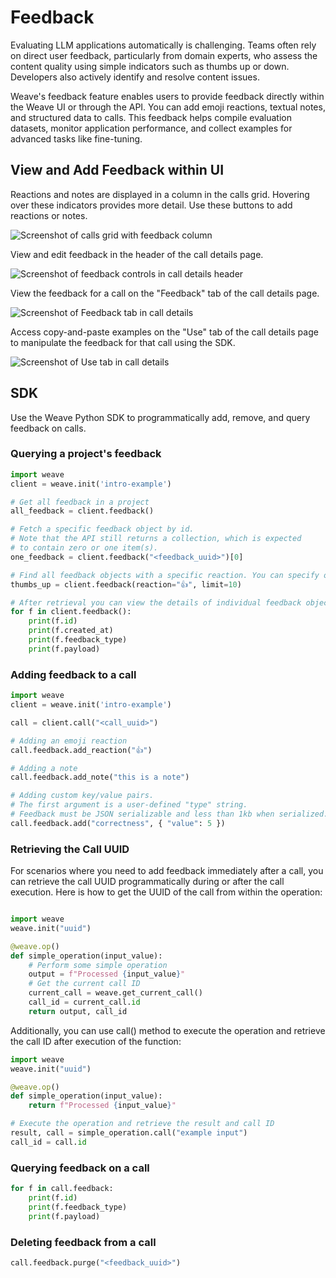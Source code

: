 # Feedback

Evaluating LLM applications automatically is challenging. Teams often rely on direct user feedback, particularly from domain experts, who assess the content quality using simple indicators such as thumbs up or down. Developers also actively identify and resolve content issues.

Weave's feedback feature enables users to provide feedback directly within the Weave UI or through the API. You can add emoji reactions, textual notes, and structured data to calls. This feedback helps compile evaluation datasets, monitor application performance, and collect examples for advanced tasks like fine-tuning.

## View and Add Feedback within UI

Reactions and notes are displayed in a column in the calls grid. Hovering over these indicators provides more detail. Use these buttons to add reactions or notes.

![Screenshot of calls grid with feedback column](imgs/feedback_calls.png)

View and edit feedback in the header of the call details page.

![Screenshot of feedback controls in call details header](imgs/feedback_call_header.png)

View the feedback for a call on the "Feedback" tab of the call details page.

![Screenshot of Feedback tab in call details](imgs/feedback_tab.png)

Access copy-and-paste examples on the "Use" tab of the call details page to manipulate the feedback for that call using the SDK.

![Screenshot of Use tab in call details](imgs/feedback_use.png)

## SDK

Use the Weave Python SDK to programmatically add, remove, and query feedback on calls.

### Querying a project's feedback

```python
import weave
client = weave.init('intro-example')

# Get all feedback in a project
all_feedback = client.feedback()

# Fetch a specific feedback object by id.
# Note that the API still returns a collection, which is expected
# to contain zero or one item(s).
one_feedback = client.feedback("<feedback_uuid>")[0]

# Find all feedback objects with a specific reaction. You can specify offset and limit.
thumbs_up = client.feedback(reaction="👍", limit=10)

# After retrieval you can view the details of individual feedback objects.
for f in client.feedback():
    print(f.id)
    print(f.created_at)
    print(f.feedback_type)
    print(f.payload)
```

### Adding feedback to a call

```python
import weave
client = weave.init('intro-example')

call = client.call("<call_uuid>")

# Adding an emoji reaction
call.feedback.add_reaction("👍")

# Adding a note
call.feedback.add_note("this is a note")

# Adding custom key/value pairs.
# The first argument is a user-defined "type" string.
# Feedback must be JSON serializable and less than 1kb when serialized.
call.feedback.add("correctness", { "value": 5 })
```

### Retrieving the Call UUID 

For scenarios where you need to add feedback immediately after a call, you can retrieve the call UUID programmatically during or after the call execution. Here is how to get the UUID of the call from within the operation: 

```python

import weave
weave.init("uuid")

@weave.op()
def simple_operation(input_value):
    # Perform some simple operation
    output = f"Processed {input_value}"
    # Get the current call ID
    current_call = weave.get_current_call()
    call_id = current_call.id
    return output, call_id
```    
Additionally, you can use call() method to execute the operation and retrieve the call ID after execution of the function: 

```python    
import weave
weave.init("uuid")

@weave.op()
def simple_operation(input_value):
    return f"Processed {input_value}"

# Execute the operation and retrieve the result and call ID
result, call = simple_operation.call("example input")
call_id = call.id
```



### Querying feedback on a call

```python
for f in call.feedback:
    print(f.id)
    print(f.feedback_type)
    print(f.payload)
```

### Deleting feedback from a call

```python
call.feedback.purge("<feedback_uuid>")
```
